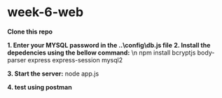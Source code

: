 # week-6-web

**Clone this repo**

**1. Enter your MYSQL password in the ..\config\db.js file**
**2. Install the depedencies using the bellow command:** \n
npm install bcryptjs body-parser express express-session mysql2

**3. Start the server:**
node app.js

**4. test using postman**
